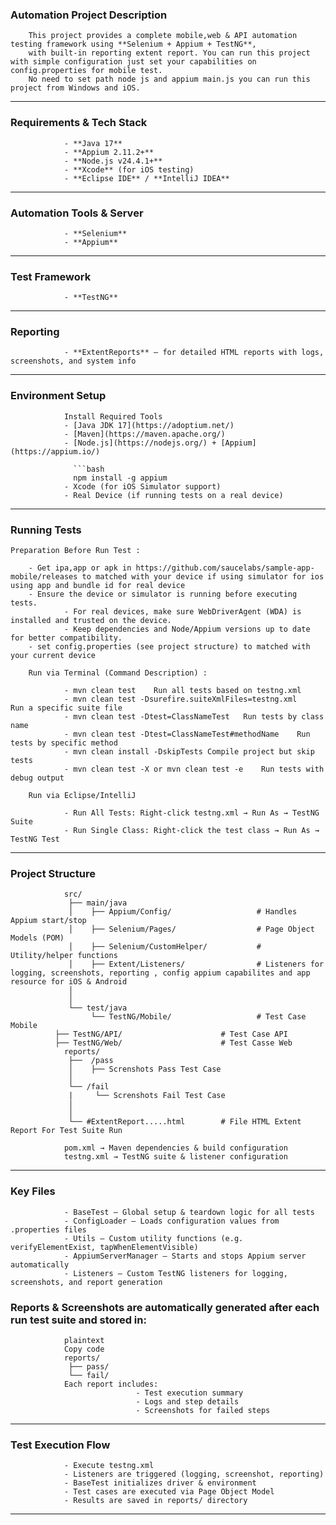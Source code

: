 ###  Automation Project Description

		This project provides a complete mobile,web & API automation testing framework using **Selenium + Appium + TestNG**,   
        with built-in reporting extent report. You can run this project with simple configuration just set your capabilities on config.properties for mobile test.
        No need to set path node js and appium main.js you can run this project from Windows and iOS.
				
---

###  Requirements & Tech Stack

				- **Java 17**
				- **Appium 2.11.2+**
				- **Node.js v24.4.1+**
				- **Xcode** (for iOS testing)
				- **Eclipse IDE** / **IntelliJ IDEA**

 ---

### Automation Tools & Server

				- **Selenium**
				- **Appium**
---
	
### Test Framework

				- **TestNG**
---

### Reporting

				- **ExtentReports** – for detailed HTML reports with logs, screenshots, and system info

---

###  Environment Setup

				Install Required Tools
				- [Java JDK 17](https://adoptium.net/)
				- [Maven](https://maven.apache.org/)
				- [Node.js](https://nodejs.org/) + [Appium](https://appium.io/)
				  
				  ```bash
				  npm install -g appium
				- Xcode (for iOS Simulator support)
				- Real Device (if running tests on a real device)
---

### Running Tests

    Preparation Before Run Test :

        - Get ipa,app or apk in https://github.com/saucelabs/sample-app-mobile/releases to matched with your device if using simulator for ios using app and bundle id for real device
        - Ensure the device or simulator is running before executing tests.
				- For real devices, make sure WebDriverAgent (WDA) is installed and trusted on the device.
				- Keep dependencies and Node/Appium versions up to date for better compatibility.
        - set config.properties (see project structure) to matched with your current device

		Run via Terminal (Command Description) :

				- mvn clean test	Run all tests based on testng.xml
				- mvn clean test -Dsurefire.suiteXmlFiles=testng.xml	Run a specific suite file
				- mvn clean test -Dtest=ClassNameTest	Run tests by class name
				- mvn clean test -Dtest=ClassNameTest#methodName	Run tests by specific method
				- mvn clean install -DskipTests	Compile project but skip tests
				- mvn clean test -X or mvn clean test -e	Run tests with debug output

		Run via Eclipse/IntelliJ

				- Run All Tests: Right-click testng.xml → Run As → TestNG Suite
				- Run Single Class: Right-click the test class → Run As → TestNG Test
---
### Project Structure

				
				src/
				 ├── main/java
				 │    ├── Appium/Config/                   # Handles Appium start/stop
				 │    ├── Selenium/Pages/                  # Page Object Models (POM)
				 │    ├── Selenium/CustomHelper/           # Utility/helper functions
				 │    ├── Extent/Listeners/                # Listeners for logging, screenshots, reporting , config appium capabilites and app resource for iOS & Android
				 │   
				 │
				 └── test/java
				      └── TestNG/Mobile/                   # Test Case Mobile
              ├── TestNG/API/                      # Test Case API
              ├── TestNG/Web/                      # Test Casse Web
		  		reports/
				 ├──  /pass
				 │    ├── Screnshots Pass Test Case
	 			 │
				 └── /fail
				 |     └── Screnshots Fail Test Case
				 │   
				 │
				 └── #ExtentReport.....html		   # File HTML Extent Report For Test Suite Run
		  
				pom.xml → Maven dependencies & build configuration
				testng.xml → TestNG suite & listener configuration
---

### Key Files

				- BaseTest – Global setup & teardown logic for all tests
				- ConfigLoader – Loads configuration values from .properties files
				- Utils – Custom utility functions (e.g. verifyElementExist, tapWhenElementVisible)
				- AppiumServerManager – Starts and stops Appium server automatically
				- Listeners – Custom TestNG listeners for logging, screenshots, and report generation
				

### Reports & Screenshots are automatically generated after each run test suite and stored in:
				
				plaintext
				Copy code
				reports/
				 ├── pass/
				 └── fail/
				Each report includes:
								- Test execution summary
								- Logs and step details
								- Screenshots for failed steps
---

### Test Execution Flow

				- Execute testng.xml
				- Listeners are triggered (logging, screenshot, reporting)
				- BaseTest initializes driver & environment
				- Test cases are executed via Page Object Model
				- Results are saved in reports/ directory

---
				
				
				


